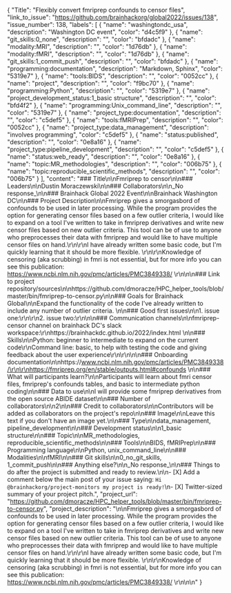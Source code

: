 {
  "Title": "Flexibly convert fmriprep confounds to censor files",
  "link_to_issue": "https://github.com/brainhackorg/global2022/issues/138",
  "issue_number": 138,
  "labels": [
    {
      "name": "washingtondc_usa",
      "description": "Washington DC event",
      "color": "d4c5f9"
    },
    {
      "name": "git_skills:0_none",
      "description": "",
      "color": "bfdadc"
    },
    {
      "name": "modality:MRI",
      "description": "",
      "color": "1d76db"
    },
    {
      "name": "modality:fMRI",
      "description": "",
      "color": "1d76db"
    },
    {
      "name": "git_skills:1_commit_push",
      "description": "",
      "color": "bfdadc"
    },
    {
      "name": "programming:documentation",
      "description": "Markdown, Sphinx",
      "color": "5319e7"
    },
    {
      "name": "tools:BIDS",
      "description": "",
      "color": "0052cc"
    },
    {
      "name": "project",
      "description": "",
      "color": "f9bc70"
    },
    {
      "name": "programming:Python",
      "description": "",
      "color": "5319e7"
    },
    {
      "name": "project_development_status:1_basic structure",
      "description": "",
      "color": "bfd4f2"
    },
    {
      "name": "programming:Unix_command_line",
      "description": "",
      "color": "5319e7"
    },
    {
      "name": "project_type:documentation",
      "description": "",
      "color": "c5def5"
    },
    {
      "name": "tools:fMRIPrep",
      "description": "",
      "color": "0052cc"
    },
    {
      "name": "project_type:data_management",
      "description": "involves programming",
      "color": "c5def5"
    },
    {
      "name": "status:published",
      "description": "",
      "color": "0e8a16"
    },
    {
      "name": "project_type:pipeline_development",
      "description": "",
      "color": "c5def5"
    },
    {
      "name": "status:web_ready",
      "description": "",
      "color": "0e8a16"
    },
    {
      "name": "topic:MR_methodologies",
      "description": "",
      "color": "006b75"
    },
    {
      "name": "topic:reproducible_scientific_methods",
      "description": "",
      "color": "006b75"
    }
  ],
  "content": "### Title\n\nFmriprep to censor\n\n### Leaders\n\nDustin Moraczewski\n\n### Collaborators\n\n_No response_\n\n### Brainhack Global 2022 Event\n\nBrainhack Washington DC\n\n### Project Description\n\nFmriprep gives a smorgasbord of confounds to be used in later processing. While the program provides the option for generating censor files based on a few outlier criteria, I would like to expand on a tool I've written to take in fmriprep derivatives and write new censor files based on new outlier criteria. This tool can be of use to anyone who preprocesses their data with fmriprep and would like to have multiple censor files on hand.\r\n\r\nI have already written some basic code, but I'm quickly learning that it should be more flexible. \r\n\r\nKnowledge of censoring (aka scrubbing) in fmri is not essential, but for more info you can see this publication: https://www.ncbi.nlm.nih.gov/pmc/articles/PMC3849338/ \r\n\n\n### Link to project repository/sources\n\nhttps://github.com/dmoracze/HPC_helper_tools/blob/master/bin/fmriprep-to-censor.py\n\n### Goals for Brainhack Global\n\nExpand the functionality of the code I've already written to include any number of outlier criteria. \n\n### Good first issues\n\n1. issue one:\r\n\r\n2. issue two:\r\n\n\n### Communication channels\n\nfmriprep-censor channel on brainhack DC's slack workspace:\r\nhttps://brainhackdc.github.io/2022/index.html \n\n### Skills\n\nPython: beginner to intermediate to expand on the current code\r\nCommand line: basic, to help with testing the code and giving feedback about the user experience\r\n\r\n\n\n### Onboarding documentation\n\nhttps://www.ncbi.nlm.nih.gov/pmc/articles/PMC3849338/\r\n\r\nhttps://fmriprep.org/en/stable/outputs.html#confounds \n\n### What will participants learn?\n\nParticipants will learn about fmri censor files, fmriprep's confounds tables, and basic to intermediate python coding\n\n### Data to use\n\nI will provide some fmriprep derivatives from the open source ABIDE dataset\n\n### Number of collaborators\n\n2\n\n### Credit to collaborators\n\nContributors will be added as collaborators on the project's repo\n\n### Image\n\nLeave this text if you don't have an image yet.\n\n### Type\n\ndata_management, pipeline_development\n\n### Development status\n\n1_basic structure\n\n### Topic\n\nMR_methodologies, reproducible_scientific_methods\n\n### Tools\n\nBIDS, fMRIPrep\n\n### Programming language\n\nPython, unix_command_line\n\n### Modalities\n\nfMRI\n\n### Git skills\n\n0_no_git_skills, 1_commit_push\n\n### Anything else?\n\n_No response_\n\n### Things to do after the project is submitted and ready to review.\n\n- [X] Add a comment below the main post of your issue saying: `Hi @brainhackorg/project-monitors my project is ready!`\n- [X] Twitter-sized summary of your project pitch.",
  "project_url": "https://github.com/dmoracze/HPC_helper_tools/blob/master/bin/fmriprep-to-censor.py",
  "project_description": "\n\nFmriprep gives a smorgasbord of confounds to be used in later processing. While the program provides the option for generating censor files based on a few outlier criteria, I would like to expand on a tool I've written to take in fmriprep derivatives and write new censor files based on new outlier criteria. This tool can be of use to anyone who preprocesses their data with fmriprep and would like to have multiple censor files on hand.\r\n\r\nI have already written some basic code, but I'm quickly learning that it should be more flexible. \r\n\r\nKnowledge of censoring (aka scrubbing) in fmri is not essential, but for more info you can see this publication: https://www.ncbi.nlm.nih.gov/pmc/articles/PMC3849338/ \r\n\n\n"
}